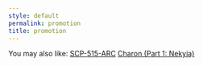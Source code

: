 ```yaml
---
style: default
permalink: promotion
title: promotion
---
```

You may also like:
[SCP-515-ARC](http://scp-wiki.net/scp-515-arc)
[Charon (Part 1: Nekyia)](http://scp-wiki.net/charon-part-1-nekyia)
